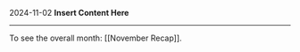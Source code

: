 2024-11-02
__Insert Content Here__
_______________________
To see the overall month: [[November Recap]].